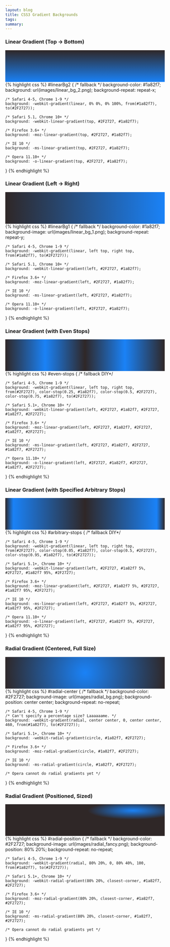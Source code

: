 ```yaml
---
layout: blog
title: CSS3 Gradient Backgrounds
tags: 
summary: 
---
```

### Linear Gradient (Top → Bottom)
<div style="height:100px;background: -webkit-linear-gradient(top, #2F2727, #1a82f7);background: -moz-linear-gradient(top, #2F2727, #1a82f7);background: -ms-linear-gradient(top, #2F2727, #1a82f7);background: -o-linear-gradient(top, #2F2727, #1a82f7);"></div>
{% highlight css %}
#linearBg2 {
    /* fallback */
    background-color: #1a82f7;
    background: url(images/linear_bg_2.png);
    background-repeat: repeat-x;

    /* Safari 4-5, Chrome 1-9 */
    background: -webkit-gradient(linear, 0% 0%, 0% 100%, from(#1a82f7), to(#2F2727));

    /* Safari 5.1, Chrome 10+ */
    background: -webkit-linear-gradient(top, #2F2727, #1a82f7);

    /* Firefox 3.6+ */
    background: -moz-linear-gradient(top, #2F2727, #1a82f7);

    /* IE 10 */
    background: -ms-linear-gradient(top, #2F2727, #1a82f7);

    /* Opera 11.10+ */
    background: -o-linear-gradient(top, #2F2727, #1a82f7);
}
{% endhighlight %}
### Linear Gradient (Left → Right)
<div style="height:100px;background: -webkit-linear-gradient(left, #2F2727, #1a82f7);background: -moz-linear-gradient(left, #2F2727, #1a82f7);background: -ms-linear-gradient(left, #2F2727, #1a82f7);background: -o-linear-gradient(left, #2F2727, #1a82f7);"></div>
{% highlight css %}
#linearBg1 {
    /* fallback */
    background-color: #1a82f7;
    background-image: url(images/linear_bg_1.png);
    background-repeat: repeat-y;

    /* Safari 4-5, Chrome 1-9 */
    background: -webkit-gradient(linear, left top, right top, from(#1a82f7), to(#2F2727));

    /* Safari 5.1, Chrome 10+ */
    background: -webkit-linear-gradient(left, #2F2727, #1a82f7);

    /* Firefox 3.6+ */
    background: -moz-linear-gradient(left, #2F2727, #1a82f7);

    /* IE 10 */
    background: -ms-linear-gradient(left, #2F2727, #1a82f7);

    /* Opera 11.10+ */
    background: -o-linear-gradient(left, #2F2727, #1a82f7);
}
{% endhighlight %}
### Linear Gradient (with Even Stops)
<div style="height:100px;background: -webkit-linear-gradient(left, #2F2727, #1a82f7, #2F2727, #1a82f7, #2F2727);background: -moz-linear-gradient(left, #2F2727, #1a82f7, #2F2727, #1a82f7, #2F2727);background: -ms-linear-gradient(left, #2F2727, #1a82f7, #2F2727, #1a82f7, #2F2727);background: -o-linear-gradient(left, #2F2727, #1a82f7, #2F2727, #1a82f7, #2F2727);"></div>
{% highlight css %}
#even-stops {
    /* fallback DIY*/

    /* Safari 4-5, Chrome 1-9 */
    background: -webkit-gradient(linear, left top, right top, from(#2F2727), color-stop(0.25, #1a82f7), color-stop(0.5, #2F2727), color-stop(0.75, #1a82f7), to(#2F2727));

    /* Safari 5.1+, Chrome 10+ */
    background: -webkit-linear-gradient(left, #2F2727, #1a82f7, #2F2727, #1a82f7, #2F2727);

    /* Firefox 3.6+ */
    background: -moz-linear-gradient(left, #2F2727, #1a82f7, #2F2727, #1a82f7, #2F2727);

    /* IE 10 */
    background: -ms-linear-gradient(left, #2F2727, #1a82f7, #2F2727, #1a82f7, #2F2727);

    /* Opera 11.10+ */
    background: -o-linear-gradient(left, #2F2727, #1a82f7, #2F2727, #1a82f7, #2F2727);
}
{% endhighlight %}
### Linear Gradient (with Specified Arbitrary Stops)
<div style="height:100px;background: -webkit-linear-gradient(left, #2F2727, #1a82f7 5%, #2F2727, #1a82f7 95%, #2F2727);background: -moz-linear-gradient(left, #2F2727, #1a82f7 5%, #2F2727, #1a82f7 95%, #2F2727);background: -ms-linear-gradient(left, #2F2727, #1a82f7 5%, #2F2727, #1a82f7 95%, #2F2727);background: -o-linear-gradient(left, #2F2727, #1a82f7 5%, #2F2727, #1a82f7 95%, #2F2727);"></div>
{% highlight css %}
#arbitrary-stops {
    /* fallback DIY*/

    /* Safari 4-5, Chrome 1-9 */
    background: -webkit-gradient(linear, left top, right top, from(#2F2727), color-stop(0.05, #1a82f7), color-stop(0.5, #2F2727), color-stop(0.95, #1a82f7), to(#2F2727));

    /* Safari 5.1+, Chrome 10+ */
    background: -webkit-linear-gradient(left, #2F2727, #1a82f7 5%, #2F2727, #1a82f7 95%, #2F2727);

    /* Firefox 3.6+ */
    background: -moz-linear-gradient(left, #2F2727, #1a82f7 5%, #2F2727, #1a82f7 95%, #2F2727);

    /* IE 10 */
    background: -ms-linear-gradient(left, #2F2727, #1a82f7 5%, #2F2727, #1a82f7 95%, #2F2727);

    /* Opera 11.10+ */
    background: -o-linear-gradient(left, #2F2727, #1a82f7 5%, #2F2727, #1a82f7 95%, #2F2727);
}
{% endhighlight %}
### Radial Gradient (Centered, Full Size)
<div style="height:100px;background: -webkit-radial-gradient(circle, #1a82f7, #2F2727);background: -moz-radial-gradient(circle, #1a82f7, #2F2727);background: -ms-radial-gradient(circle, #1a82f7, #2F2727);"></div>
{% highlight css %}
#radial-center {
    /* fallback */
    background-color: #2F2727;
    background-image: url(images/radial_bg.png);
    background-position: center center;
    background-repeat: no-repeat;

    /* Safari 4-5, Chrome 1-9 */
    /* Can't specify a percentage size? Laaaaaame. */
    background: -webkit-gradient(radial, center center, 0, center center, 460, from(#1a82f7), to(#2F2727));

    /* Safari 5.1+, Chrome 10+ */
    background: -webkit-radial-gradient(circle, #1a82f7, #2F2727);

    /* Firefox 3.6+ */ 
    background: -moz-radial-gradient(circle, #1a82f7, #2F2727);

    /* IE 10 */ 
    background: -ms-radial-gradient(circle, #1a82f7, #2F2727);

    /* Opera cannot do radial gradients yet */
}
{% endhighlight %}
### Radial Gradient (Positioned, Sized)
<div style="height:100px;background: -webkit-gradient(radial, 80% 20%, 0, 80% 40%, 100, from(#1a82f7), to(#2F2727));background: -webkit-radial-gradient(80% 20%, closest-corner, #1a82f7, #2F2727);background: -moz-radial-gradient(80% 20%, closest-corner, #1a82f7, #2F2727);background: -ms-radial-gradient(80% 20%, closest-corner, #1a82f7, #2F2727);"></div>
{% highlight css %}
#radial-position {
    /* fallback */
    background-color: #2F2727;
    background-image: url(images/radial_fancy.png);
    background-position: 80% 20%;
    background-repeat: no-repeat;

    /* Safari 4-5, Chrome 1-9 */
    background: -webkit-gradient(radial, 80% 20%, 0, 80% 40%, 100, from(#1a82f7), to(#2F2727));

    /* Safari 5.1+, Chrome 10+ */
    background: -webkit-radial-gradient(80% 20%, closest-corner, #1a82f7, #2F2727);

    /* Firefox 3.6+ */ 
    background: -moz-radial-gradient(80% 20%, closest-corner, #1a82f7, #2F2727);

    /* IE 10 */
    background: -ms-radial-gradient(80% 20%, closest-corner, #1a82f7, #2F2727);

    /* Opera cannot do radial gradients yet */
}
{% endhighlight %}
